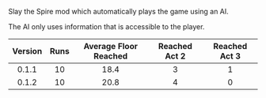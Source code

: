 Slay the Spire mod which automatically plays the game using an AI.

The AI only uses information that is accessible to the player. 

| Version | Runs | Average Floor Reached | Reached Act 2  | Reached Act 3 |
|:-------:|:----:|:---------------------:|:--------------:|:-------------:|
|  0.1.1  |  10  |          18.4         |        3       |       1       |
|  0.1.2  |  10  |          20.8         |        4       |       0       |
